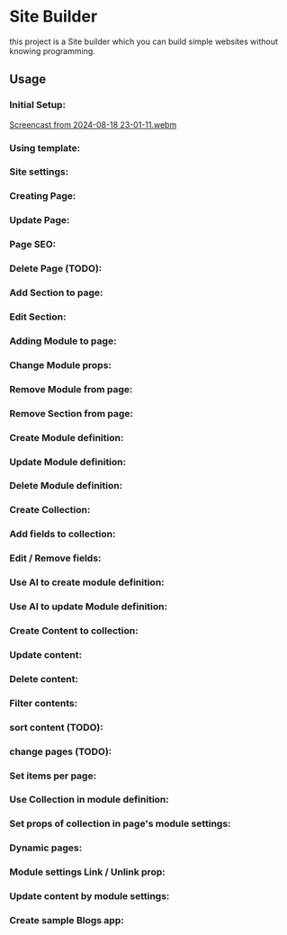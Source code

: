 # Site Builder
this project is a Site builder which you can build simple websites without knowing programming.

## Usage
### Initial Setup:
[Screencast from 2024-08-18 23-01-11.webm](https://github.com/user-attachments/assets/c75a926f-21d7-470f-a73b-fc100eb091c2)

### Using template:

### Site settings:

### Creating Page:

### Update Page:

### Page SEO:

### Delete Page (TODO):

### Add Section to page:

### Edit Section:

### Adding Module to page:

### Change Module props:

### Remove Module from page:

### Remove Section from page:

### Create Module definition:

### Update Module definition:

### Delete Module definition:

### Create Collection:

### Add fields to collection:

### Edit / Remove fields:

### Use AI to create module definition:

### Use AI to update Module definition:

### Create Content to collection:

### Update content:

### Delete content:

### Filter contents:

### sort content (TODO):

### change pages (TODO):

### Set items per page:

### Use Collection in module definition:

### Set props of collection in page's module settings:

### Dynamic pages:

### Module settings Link / Unlink prop:

### Update content by module settings:

### Create sample Blogs app:

